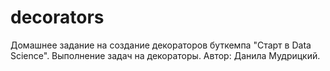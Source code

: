 # decorators
Домашнее задание на создание декораторов буткемпа "Старт в Data Science".
Выполнение задач на декораторы.
Автор: Данила Мудрицкий.

